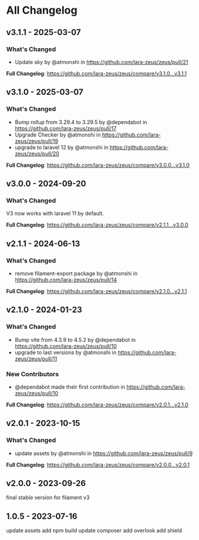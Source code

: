 # All Changelog

## v3.1.1 - 2025-03-07

### What's Changed

* Update sky by @atmonshi in https://github.com/lara-zeus/zeus/pull/21

**Full Changelog**: https://github.com/lara-zeus/zeus/compare/v3.1.0...v3.1.1

## v3.1.0 - 2025-03-07

### What's Changed

* Bump rollup from 3.29.4 to 3.29.5 by @dependabot in https://github.com/lara-zeus/zeus/pull/17
* Upgrade Checker by @atmonshi in https://github.com/lara-zeus/zeus/pull/19
* upgrade to laravel 12 by @atmonshi in https://github.com/lara-zeus/zeus/pull/20

**Full Changelog**: https://github.com/lara-zeus/zeus/compare/v3.0.0...v3.1.0

## v3.0.0 - 2024-09-20

### What's Changed

V3 now works with laravel 11 by default.

**Full Changelog**: https://github.com/lara-zeus/zeus/compare/v2.1.1...v3.0.0

## v2.1.1 - 2024-06-13

### What's Changed

* remove filament-export package by @atmonshi in https://github.com/lara-zeus/zeus/pull/14

**Full Changelog**: https://github.com/lara-zeus/zeus/compare/v2.1.0...v2.1.1

## v2.1.0 - 2024-01-23

### What's Changed

* Bump vite from 4.3.9 to 4.5.2 by @dependabot in https://github.com/lara-zeus/zeus/pull/10
* upgrade to last versions by @atmonshi in https://github.com/lara-zeus/zeus/pull/11

### New Contributors

* @dependabot made their first contribution in https://github.com/lara-zeus/zeus/pull/10

**Full Changelog**: https://github.com/lara-zeus/zeus/compare/v2.0.1...v2.1.0

## v2.0.1 - 2023-10-15

### What's Changed

- update assets by @atmonshi in https://github.com/lara-zeus/zeus/pull/9

**Full Changelog**: https://github.com/lara-zeus/zeus/compare/v2.0.0...v2.0.1

## v2.0.0 - 2023-09-26

final stable version for filament v3

## 1.0.5 - 2023-07-16

update assets
add npm build
update composer
add overlook
add shield
